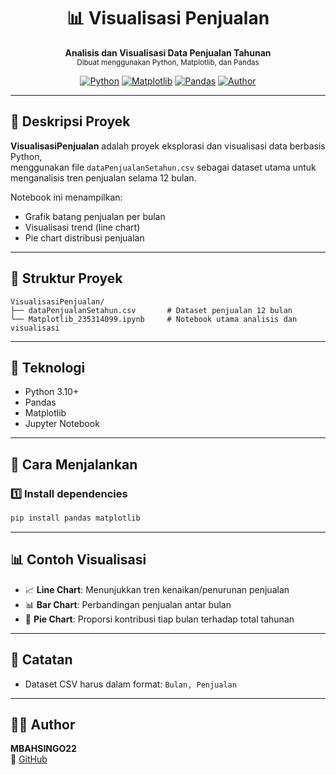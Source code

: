 <h1 align="center">📊 Visualisasi Penjualan</h1>
<p align="center">
  <b>Analisis dan Visualisasi Data Penjualan Tahunan</b><br>
  <sub>Dibuat menggunakan Python, Matplotlib, dan Pandas</sub>
</p>

<div align="center">

[![Python](https://img.shields.io/badge/Python-3.10+-blue?logo=python)](https://www.python.org/)
[![Matplotlib](https://img.shields.io/badge/Matplotlib-Visualization-success?logo=matplotlib)](https://matplotlib.org/)
[![Pandas](https://img.shields.io/badge/Pandas-Data%20Analysis-yellow?logo=pandas)](https://pandas.pydata.org/)
[![Author](https://img.shields.io/badge/Author-MBAHSINGO22-blue)](https://github.com/MBAHSINGO22)

</div>

---

## 📖 Deskripsi Proyek

**VisualisasiPenjualan** adalah proyek eksplorasi dan visualisasi data berbasis Python,  
menggunakan file `dataPenjualanSetahun.csv` sebagai dataset utama untuk menganalisis tren penjualan selama 12 bulan.

Notebook ini menampilkan:
- Grafik batang penjualan per bulan
- Visualisasi trend (line chart)
- Pie chart distribusi penjualan

---

## 📂 Struktur Proyek

```
VisualisasiPenjualan/
├── dataPenjualanSetahun.csv       # Dataset penjualan 12 bulan
└── Matplotlib_235314099.ipynb     # Notebook utama analisis dan visualisasi
```

---

## 🧰 Teknologi

- Python 3.10+
- Pandas
- Matplotlib
- Jupyter Notebook

---

## 🚀 Cara Menjalankan

### 1️⃣ Install dependencies

```bash
pip install pandas matplotlib
```
---

## 📊 Contoh Visualisasi

- 📈 **Line Chart**: Menunjukkan tren kenaikan/penurunan penjualan
- 📊 **Bar Chart**: Perbandingan penjualan antar bulan
- 🥧 **Pie Chart**: Proporsi kontribusi tiap bulan terhadap total tahunan

---

## 📌 Catatan

- Dataset CSV harus dalam format: `Bulan, Penjualan`
---

## 👨‍💻 Author

**MBAHSINGO22**  
🔗 [GitHub](https://github.com/MBAHSINGO22)
